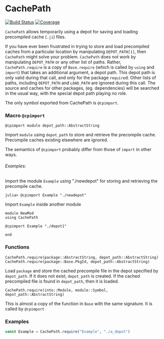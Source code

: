 # CachePath

[![Build Status](https://github.com/jlapeyre/CachePath.jl/actions/workflows/CI.yml/badge.svg?branch=main)](https://github.com/jlapeyre/CachePath.jl/actions/workflows/CI.yml?query=branch%3Amain)
[![Coverage](https://codecov.io/gh/jlapeyre/CachePath.jl/branch/main/graph/badge.svg)](https://codecov.io/gh/jlapeyre/CachePath.jl)


`CachePath` allows temporarily using a depot for saving and loading precompiled cache (`.ji`) files.

If you have ever been frustrated in trying to store and load precompiled caches from a particular
location by manipulating `DEPOT_PATH[1]`, then `CachePath` might solve your problem.
`CachePath` does not work by manipulating `DEPOT_PATH` or any other list of paths. Rather,
`CachePath.require` is a copy of `Base.require` (which is called by `using` and `import`) that takes
an additional argument, a depot path. This depot path is only valid during that call,
and only for the package `require`d.
Other lists of paths, including `DEPOT_PATH` and `LOAD_PATH` are ignored during this
call. The source and caches for other packages, (eg. dependencies) will be searched
in the usual way, with the special depot path playing no role.

The only symbol exported from CachePath is `@cpimport`.

### Macro `@cpimport`

    @cpimport module depot_path::AbstractString

Import `module` using `depot_path` to store and retrieve the precompile
cache. Precompile caches existing elsewhere are ignored.

The semantics of `@cpimport` probably differ from those of `import` in
other ways.

###### Examples:
Import the module `Example` using "./newdepot" for storing and retrieving
the precompile cache.


    julia> @cpimport Example "./newdepot"


Import `Example` inside another module

```
module NewMod
using CachePath

@cpimport Example "./depot1"

end
```

### Functions


    CachePath.require(package::AbstractString, depot_path::AbstractString)
    CachePath.require(package::Base.PkgId, depot_path::AbstractString)

Load `package` and store the cached precompile file in the depot specified
by `depot_path`. If it does not exist, `depot_path` is created. If the
cached precompiled file is found in `depot_path`, then it is loaded.


    CachePath.require(into::Module, module::Symbol, depot_path::AbstractString)

This is almost a copy of the function in `Base` with the same signature. It
is called by `@cpimport`


### Examples

```julia
const Example = CachePath.require("Example", "./a_depot")
```
